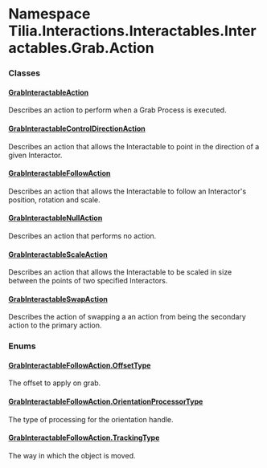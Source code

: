 # Namespace Tilia.Interactions.Interactables.Interactables.Grab.Action

### Classes

#### [GrabInteractableAction]

Describes an action to perform when a Grab Process is executed.

#### [GrabInteractableControlDirectionAction]

Describes an action that allows the Interactable to point in the direction of a given Interactor.

#### [GrabInteractableFollowAction]

Describes an action that allows the Interactable to follow an Interactor's position, rotation and scale.

#### [GrabInteractableNullAction]

Describes an action that performs no action.

#### [GrabInteractableScaleAction]

Describes an action that allows the Interactable to be scaled in size between the points of two specified Interactors.

#### [GrabInteractableSwapAction]

Describes the action of swapping a an action from being the secondary action to the primary action.

### Enums

#### [GrabInteractableFollowAction.OffsetType]

The offset to apply on grab.

#### [GrabInteractableFollowAction.OrientationProcessorType]

The type of processing for the orientation handle.

#### [GrabInteractableFollowAction.TrackingType]

The way in which the object is moved.

[GrabInteractableAction]: GrabInteractableAction.md
[GrabInteractableControlDirectionAction]: GrabInteractableControlDirectionAction.md
[GrabInteractableFollowAction]: GrabInteractableFollowAction.md
[GrabInteractableNullAction]: GrabInteractableNullAction.md
[GrabInteractableScaleAction]: GrabInteractableScaleAction.md
[GrabInteractableSwapAction]: GrabInteractableSwapAction.md
[GrabInteractableFollowAction.OffsetType]: GrabInteractableFollowAction.OffsetType.md
[GrabInteractableFollowAction.OrientationProcessorType]: GrabInteractableFollowAction.OrientationProcessorType.md
[GrabInteractableFollowAction.TrackingType]: GrabInteractableFollowAction.TrackingType.md
